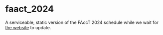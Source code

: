 # faact_2024
A serviceable, static version of the FAccT 2024 schedule while we wait for [the website](https://facctconference.org/2024/schedule) to update.
